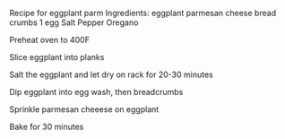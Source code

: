 Recipe for eggplant parm
Ingredients:
    eggplant
    parmesan cheese
    bread crumbs
    1 egg
    Salt
    Pepper
    Oregano


Preheat oven to 400F

Slice eggplant into planks

Salt the eggplant and let dry on rack for 20-30 minutes

Dip eggplant into egg wash, then breadcrumbs

Sprinkle parmesan cheeese on eggplant

Bake for 30 minutes